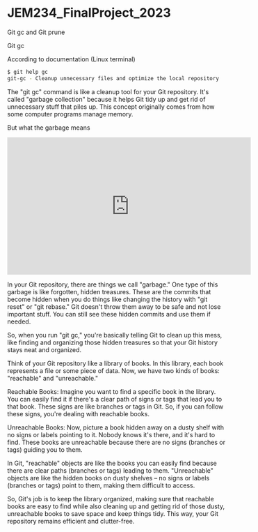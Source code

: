 # JEM234_FinalProject_2023

Git gc and Git prune 

Git gc 

According to documentation (Linux terminal) 

```bash
$ git help gc
git-gc - Cleanup unnecessary files and optimize the local repository 
``` 

The "git gc" command is like a cleanup tool for your Git repository. It's called "garbage collection" because it helps Git tidy up and get rid of unnecessary stuff that piles up. This concept originally comes from how some computer programs manage memory. 

But what the garbage means

<iframe width="560" height="315" src="https://youtu.be/6QXBxhAEyHI" frameborder="0" allowfullscreen></iframe>


In your Git repository, there are things we call "garbage." One type of this garbage is like forgotten, hidden treasures. These are the commits that become hidden when you do things like changing the history with "git reset" or "git rebase." Git doesn't throw them away to be safe and not lose important stuff. You can still see these hidden commits and use them if needed. 

So, when you run "git gc," you're basically telling Git to clean up this mess, like finding and organizing those hidden treasures so that your Git history stays neat and organized. 

Think of your Git repository like a library of books. In this library, each book represents a file or some piece of data. Now, we have two kinds of books: "reachable" and "unreachable." 

Reachable Books: Imagine you want to find a specific book in the library. You can easily find it if there's a clear path of signs or tags that lead you to that book. These signs are like branches or tags in Git. So, if you can follow these signs, you're dealing with reachable books. 

Unreachable Books: Now, picture a book hidden away on a dusty shelf with no signs or labels pointing to it. Nobody knows it's there, and it's hard to find. These books are unreachable because there are no signs (branches or tags) guiding you to them. 

In Git, "reachable" objects are like the books you can easily find because there are clear paths (branches or tags) leading to them. "Unreachable" objects are like the hidden books on dusty shelves – no signs or labels (branches or tags) point to them, making them difficult to access. 

So, Git's job is to keep the library organized, making sure that reachable books are easy to find while also cleaning up and getting rid of those dusty, unreachable books to save space and keep things tidy. This way, your Git repository remains efficient and clutter-free. 

 

